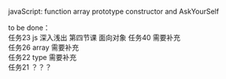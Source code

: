 javaScript: function array prototype constructor  and AskYourSelf 

to be done：<br>
任务23 js 深入浅出 第四节课 面向对象 任务40 需要补充<br>
任务26 array 需要补充<br>
任务22 type  需要补充<br>
任务21 ？？？<br>

